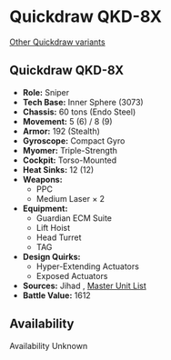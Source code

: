 # Quickdraw QKD-8X 

[Other Quickdraw variants](../quickdraw.md) 

## Quickdraw QKD-8X 

- **Role:** Sniper 
- **Tech Base:** Inner Sphere (3073) 
- **Chassis:** 60 tons (Endo Steel) 
- **Movement:** 5 (6) / 8 (9) 
- **Armor:** 192 (Stealth) 
- **Gyroscope:** Compact Gyro 
- **Myomer:** Triple-Strength 
- **Cockpit:** Torso-Mounted 
- **Heat Sinks:** 12 (12) 
- **Weapons:** 
  - PPC 
  - Medium Laser × 2 
- **Equipment:** 
  - Guardian ECM Suite 
  - Lift Hoist 
  - Head Turret 
  - TAG 
- **Design Quirks:** 
  - Hyper-Extending Actuators 
  - Exposed Actuators 
- **Sources:** Jihad , [Master Unit List](http://masterunitlist.info/Unit/Details/2617/quickdraw-qkd-8x) 
- **Battle Value:** 1612 

## Availability 

Availability Unknown 

